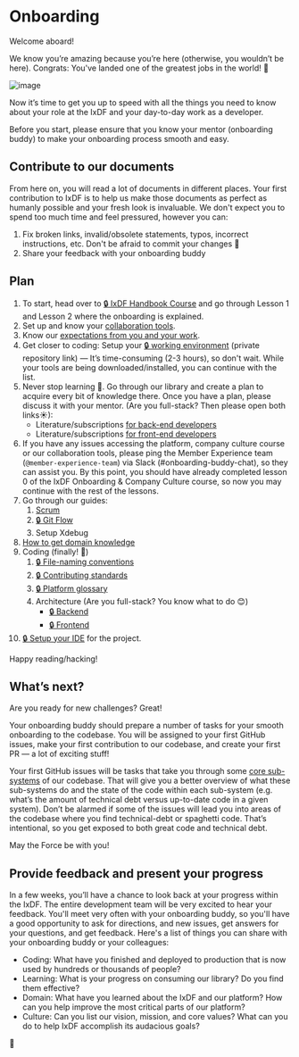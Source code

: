 # Onboarding

Welcome aboard!

We know you’re amazing because you’re here (otherwise, you wouldn’t be here).
Congrats: You've landed one of the greatest jobs in the world! 🎉

![image](https://cdn.shopify.com/s/files/1/2297/6885/collections/plain_no_back_235x235@2x.png)

Now it’s time to get you up to speed with all the things you need to know
about your role at the IxDF and your day-to-day work as a developer.

Before you start, please ensure that you know your mentor (onboarding buddy)
to make your onboarding process smooth and easy.

## Contribute to our documents

From here on, you will read a lot of documents in different places. Your first
contribution to IxDF is to help us make those documents as perfect as humanly possible
and your fresh look is invaluable.
We don't expect you to spend too much time and feel pressured, however you can:

1.  Fix broken links, invalid/obsolete statements, typos, incorrect instructions, etc.
    Don't be afraid to commit your changes 🙂
1.  Share your feedback with your onboarding buddy

## Plan

1.  To start, head over to [🔒 IxDF Handbook Course](https://www.interaction-design.org/courses/ixdf-handbook)
    and go through Lesson 1 and Lesson 2 where the onboarding is explained.
1.  Set up and know your [collaboration tools](../collaboration-tools.md).
1.  Know our [expectations from you and your work](../roles/senior-developer).
1.  Get closer to coding: Setup your [🔒 working environment](https://github.com/InteractionDesignFoundation/IxDF-web/blob/main/docs/environment/first-run/README.md)
    (private repository link) — It’s time-consuming (2-3 hours), so don't wait.
    While your tools are being downloaded/installed, you can continue with the list.
1.  Never stop learning 📖. Go through our library and create a plan to acquire
    every bit of knowledge there. Once you have a plan, please discuss it with
    your mentor. (Are you full-stack? Then please open both links☀):
    -   Literature/subscriptions [for back-end developers](../../library/backend/literature)
    -   Literature/subscriptions [for front-end developers](../../library/frontend/literature)
1.  If you have any issues accessing the platform, company culture course
    or our collaboration tools, please ping the Member Experience team (`@member-experience-team`)
    via Slack (#onboarding-buddy-chat), so they can assist you. By this point,
    you should have already completed lesson 0 of the IxDF Onboarding & Company Culture course,
    so now you may continue with the rest of the lessons.
1.  Go through our guides:
    1. [Scrum](../../outdated/scrum/README.md)
    1. [🔒 Git Flow](https://github.com/InteractionDesignFoundation/IxDF-web/blob/main/docs/workflows/git-flow.md)
    1. Setup Xdebug
1.  [How to get domain knowledge](onboarding--domain-knowledge.md)
1.  Coding (finally! 🎉)
    1. [🔒 File-naming conventions](https://github.com/InteractionDesignFoundation/IxDF-web/blob/main/docs/code/naming-conventions.md)
    1. [🔒 Contributing standards](https://github.com/InteractionDesignFoundation/IxDF-web/blob/main/CONTRIBUTING.md)
    1. [🔒 Platform glossary](https://github.com/InteractionDesignFoundation/IxDF-web/blob/main/docs/glossary.md)
    1. Architecture (Are you full-stack? You know what to do 😊)
        - [🔒 Backend](https://github.com/InteractionDesignFoundation/IxDF-web/blob/main/docs/code/backend/architecture.md)
        - [🔒 Frontend](https://github.com/InteractionDesignFoundation/IxDF-web/blob/main/docs/code/frontend/architecture.md)
1.  [🔒 Setup your IDE](https://github.com/InteractionDesignFoundation/IxDF-web/blob/main/docs/environment/IDE/README.md)
    for the project.

Happy reading/hacking!

## What’s next?

Are you ready for new challenges? Great!

Your onboarding buddy should prepare a number of tasks for your smooth onboarding
to the codebase. You will be assigned to your first GitHub issues, make your first
contribution to our codebase, and create your first PR — a lot of exciting stuff!

Your first GitHub issues will be tasks that take you through some [core sub-systems](https://docs.information-architecture.org/domain/systems-and-code-owners.html)
of our codebase. That will give you a better overview of what these sub-systems
do and the state of the code within each sub-system (e.g. what’s the amount of
technical debt versus up-to-date code in a given system). Don’t be alarmed if some
of the issues will lead you into areas of the codebase where you find technical-debt
or spaghetti code. That’s intentional, so you get exposed to both great code and technical debt.

May the Force be with you!

## Provide feedback and present your progress

In a few weeks, you’ll have a chance to look back at your progress within the IxDF.
The entire development team will be very excited to hear your feedback. You'll meet
very often with your onboarding buddy, so you'll have a good opportunity to ask
for directions, and new issues, get answers for your questions, and get feedback.
Here's a list of things you can share with your onboarding buddy or your colleagues:

-   Coding: What have you finished and deployed to production that is now used by hundreds or thousands of people?
-   Learning: What is your progress on consuming our library? Do you find them effective?
-   Domain: What have you learned about the IxDF and our platform?
    How can you help improve the most critical parts of our platform?
-   Culture: Can you list our vision, mission, and core values? What can you do to
    help IxDF accomplish its audacious goals?

🦄

